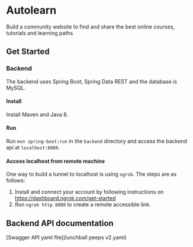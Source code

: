 # Autolearn
Build a community website to find and share the best online courses, tutorials and learning paths

## Get Started
### Backend
The backend uses Spring Boot, Spring Data REST and the database is MySQL.

#### Install
Install Maven and Java 8.

#### Run
Run `mvn spring-boot:run` in the `backend` directory and access the backend api at `localhost:8080`.

#### Access localhost from remote machine
One way to build a tunnel to localhost is using `ngrok`. The steps are as follows:
1. Install and connect your account by following instructions on https://dashboard.ngrok.com/get-started
2. Run `ngrok http 8080` to create a remote accessible link.

## Backend API documentation
[Swagger API yaml file](lunchball peeps v2.yaml)
